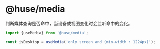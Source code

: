 # @huse/media

判断媒体查询是否命中，当设备或视图变化时会监听命中的变化。

```javascript
import {useMedia} from '@huse/media';

const isDesktop = useMedia('only screen and (min-width : 1224px)');
```
